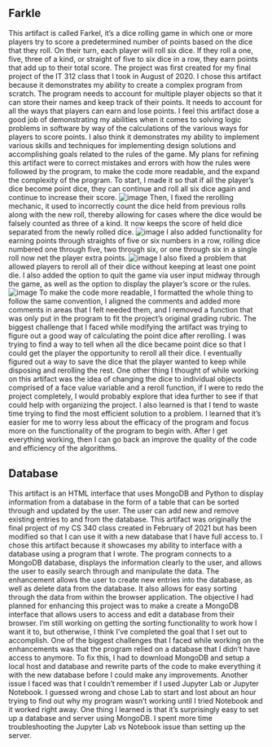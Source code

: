 ## Farkle

   This artifact is called Farkel, it’s a dice rolling game in which one or more players try to score a predetermined number of points based on the dice that they roll. On their turn, each player will roll six dice. If they roll a one, five, three of a kind, or straight of five to six dice in a row, they earn points that add up to their total score. The project was first created for my final project of the IT 312 class that I took in August of 2020.
   I chose this artifact because it demonstrates my ability to create a complex program from scratch. The program needs to account for multiple player objects so that it can store their names and keep track of their points. It needs to account for all the ways that players can earn and lose points. I feel this artifact dose a good job of demonstrating my abilities when it comes to solving logic problems in software by way of the calculations of the various ways for players to score points. I also think it demonstrates my ability to implement various skills and techniques for implementing design solutions and accomplishing goals related to the rules of the game.
   My plans for refining this artifact were to correct mistakes and errors with how the rules were followed by the program, to make the code more readable, and the expand the complexity of the program. To start, I made it so that if all the player’s dice become point dice, they can continue and roll all six dice again and continue to increase their score. ![image](src) Then, I fixed the rerolling mechanic, it used to incorrectly count the dice held from previous rolls along with the new roll, thereby allowing for cases where the dice would be falsely counted as three of a kind. It now keeps the score of held dice separated from the newly rolled dice. ![image](src) I also added functionality for earning points through straights of five or six numbers in a row, rolling dice numbered one through five, two through six, or one through six in a single roll now net the player extra points. ![image](src) I also fixed a problem that allowed players to reroll all of their dice without keeping at least one point die. I also added the option to quit the game via user input midway through the game, as well as the option to display the player’s score or the rules. ![image](src) To make the code more readable, I formatted the whole thing to follow the same convention, I aligned the comments and added more comments in areas that I felt needed them, and I removed a function that was only put in the program to fit the project’s original grading rubric.
   The biggest challenge that I faced while modifying the artifact was trying to figure out a good way of calculating the point dice after rerolling. I was trying to find a way to tell when all the dice became point dice so that I could get the player the opportunity to reroll all their dice. I eventually figured out a way to save the dice that the player wanted to keep while disposing and rerolling the rest. One other thing I thought of while working on this artifact was the idea of changing the dice to individual objects comprised of a face value variable and a reroll function, if I were to redo the project completely, I would probably explore that idea further to see if that could help with organizing the project. I also learned is that I tend to waste time trying to find the most efficient solution to a problem. I learned that it’s easier for me to worry less about the efficacy of the program and focus more on the functionality of the program to begin with. After I get everything working, then I can go back an improve the quality of the code and efficiency of the algorithms.

## Database
   This artifact is an HTML interface that uses MongoDB and Python to display information from a  database in the form of a table that can be sorted through and updated by the user. The user can add new and remove existing entries to and from the database. This artifact was originally the final project of my CS 340 class created in February of 2021 but has been modified so that I can use it with a new database that I have full access to. 
   I chose this artifact because it showcases my ability to interface with a database using a program that I wrote. The program connects to a MongoDB database, displays the information clearly to the user, and allows the user to easily search through and manipulate the data. The enhancement allows the user to create new entries into the database, as well as delete data from the database. It also allows for easy sorting through the data from within the browser application.
  The objective I had planned for enhancing this project was to make a create a MongoDB interface that allows users to access and edit a database from their browser. I’m still working on getting the sorting functionality to work how I want it to, but otherwise, I think I’ve completed the goal that I set out to accomplish.
One of the biggest challenges that I faced while working on the enhancements was that the program relied on a database that I didn’t have access to anymore. To fix this, I had to download MongoDB and setup a local host and database and rewrite parts of the code to make everything it with the new database before I could make any improvements. Another issue I faced was that I couldn’t remember if I used Jupyter Lab or Jupyter Notebook. I guessed wrong and chose Lab to start and lost about an hour trying to find out why my program wasn’t working until I tried Notebook and it worked right away. One thing I learned is that it’s surprisingly easy to set up a database and server using MongoDB. I spent more time troubleshooting the Jupyter Lab vs Notebook issue than setting up the server.

